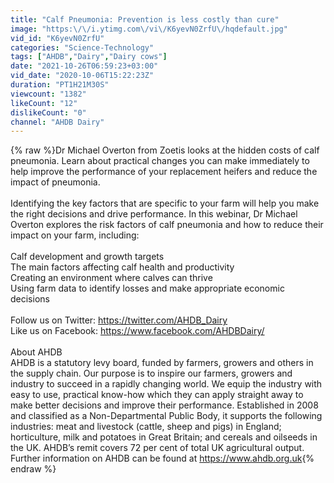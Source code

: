 ```yaml
---
title: "Calf Pneumonia: Prevention is less costly than cure"
image: "https:\/\/i.ytimg.com\/vi\/K6yevN0ZrfU\/hqdefault.jpg"
vid_id: "K6yevN0ZrfU"
categories: "Science-Technology"
tags: ["AHDB","Dairy","Dairy cows"]
date: "2021-10-26T06:59:23+03:00"
vid_date: "2020-10-06T15:22:23Z"
duration: "PT1H21M30S"
viewcount: "1382"
likeCount: "12"
dislikeCount: "0"
channel: "AHDB Dairy"
---
```

{% raw %}Dr Michael Overton from Zoetis looks at the hidden costs of calf pneumonia. Learn about practical changes you can make immediately to help improve the performance of your replacement heifers and reduce the impact of pneumonia.<br /><br />Identifying the key factors that are specific to your farm will help you make the right decisions and drive performance. In this webinar, Dr Michael Overton explores the risk factors of calf pneumonia and how to reduce their impact on your farm, including:<br /><br />Calf development and growth targets<br />The main factors affecting calf health and productivity<br />Creating an environment where calves can thrive<br />Using farm data to identify losses and make appropriate economic decisions<br /><br />Follow us on Twitter: <a rel="nofollow" target="blank" href="https://twitter.com/AHDB_Dairy">https://twitter.com/AHDB_Dairy</a><br />Like us on Facebook: <a rel="nofollow" target="blank" href="https://www.facebook.com/AHDBDairy/">https://www.facebook.com/AHDBDairy/</a><br /><br />About AHDB<br />AHDB is a statutory levy board, funded by farmers, growers and others in the supply chain. Our purpose is to inspire our farmers, growers and industry to succeed in a rapidly changing world. We equip the industry with easy to use, practical know-how which they can apply straight away to make better decisions and improve their performance. Established in 2008 and classified as a Non-Departmental Public Body, it supports the following industries: meat and livestock (cattle, sheep and pigs) in England; horticulture, milk and potatoes in Great Britain; and cereals and oilseeds in the UK. AHDB’s remit covers 72 per cent of total UK agricultural output. Further information on AHDB can be found at <a rel="nofollow" target="blank" href="https://www.ahdb.org.uk">https://www.ahdb.org.uk</a>{% endraw %}
